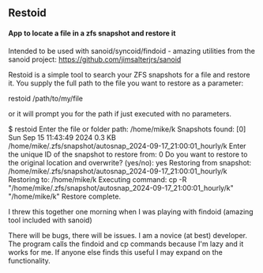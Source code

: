 ## Restoid
####	App to locate a file in a zfs snapshot and restore it
Intended to be used with sanoid/syncoid/findoid - amazing
utilities from the sanoid project: https://github.com/jimsalterjrs/sanoid

Restoid is a simple tool to search your ZFS snapshots for a file and restore it. 
You supply the full path to the file you want to restore as a parameter:

restoid /path/to/my/file

or it will prompt you for the path if just executed with no parameters.

$ restoid
Enter the file or folder path: /home/mike/k
Snapshots found:
[0] Sun Sep 15 11:43:49 2024	0.3 KB	/home/mike/.zfs/snapshot/autosnap_2024-09-17_21:00:01_hourly/k
Enter the unique ID of the snapshot to restore from: 0
Do you want to restore to the original location and overwrite? (yes/no): yes
Restoring from snapshot: /home/mike/.zfs/snapshot/autosnap_2024-09-17_21:00:01_hourly/k
Restoring to: /home/mike/k
Executing command: cp -R "/home/mike/.zfs/snapshot/autosnap_2024-09-17_21:00:01_hourly/k" "/home/mike/k"
Restore complete.

I threw this together one morning when I was playing with findoid (amazing tool included with sanoid)

There will be bugs, there will be issues. I am a novice (at best) developer. The program calls the 
findoid and cp commands because I'm lazy and it works for me. If anyone else finds this useful I
may expand on the functionality.


